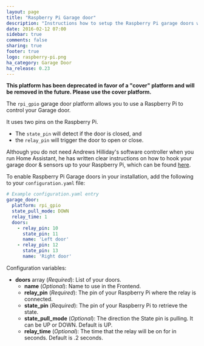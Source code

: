 ```yaml
---
layout: page
title: "Raspberry Pi Garage door"
description: "Instructions how to setup the Raspberry Pi garage doors within Home Assistant."
date: 2016-02-12 07:00
sidebar: true
comments: false
sharing: true
footer: true
logo: raspberry-pi.png
ha_category: Garage Door
ha_release: 0.23
---
```


**This platform has been deprecated in favor of a "cover" platform and will be removed in the future. Please use the cover platform.**

The `rpi_gpio` garage door platform allows you to use a Raspberry Pi to control your Garage door.

It uses two pins on the Raspberry Pi. 
- The `state_pin` will detect if the door is closed, and
- the `relay_pin` will trigger the door to open or close.

Although you do not need Andrews Hilliday's software controller when you run Home Assistant, he has written clear instructions on how to hook your garage door & sensors up to your Raspberry Pi, which can be found [here](https://github.com/andrewshilliday/garage-door-controller#hardware-setup).

To enable Raspberry Pi Garage doors in your installation, add the following to your `configuration.yaml` file:

```yaml
# Example configuration.yaml entry
garage_door:
  platform: rpi_gpio
  state_pull_mode: DOWN
  relay_time: 1
  doors:
    - relay_pin: 10
      state_pin: 11
      name: 'Left door'
    - relay_pin: 12
      state_pin: 13
      name: 'Right door'
```

Configuration variables:

- **doors** array (*Required*): List of your doors.
  - **name** (*Optional*): Name to use in the Frontend.
  - **relay_pin** (*Required*): The pin of your Raspberry Pi where the relay is connected.
  - **state_pin** (*Required*): The pin of your Raspberry Pi to retrieve the state.
  - **state_pull_mode** (*Optional*): The direction the State pin is pulling. It can be UP or DOWN. Default is UP.
  - **relay_time** (*Optional*): The time that the relay will be on for in seconds. Default is .2 seconds.

